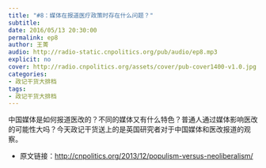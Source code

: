 ```yaml
---
title: "#8：媒体在报道医疗政策时存在什么问题？"
subtitle: 
date: 2016/05/13 20:30:00
permalink: ep8
author: 王菁
audio: http://radio-static.cnpolitics.org/pub/audio/ep8.mp3
explicit: no
cover: http://radio.cnpolitics.org/assets/cover/pub-cover1400-v1.0.jpg
categories:
- 政记干货大排档
tags:
- 政记干货大排档
---
```


中国媒体是如何报道医改的？不同的媒体又有什么特色？普通人通过媒体影响医改的可能性大吗？今天政记干货送上的是英国研究者对于中国媒体和医改报道的观察。

- 原文链接：<http://cnpolitics.org/2013/12/populism-versus-neoliberalism/>
